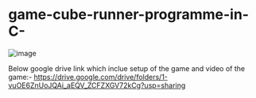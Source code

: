 # game-cube-runner-programme-in-C-
![image](https://github.com/vikram200121063/game-cube-runner-programme-in-C-/assets/92369802/7e96fd28-2cc4-4a1a-9490-3f114b048c4e)

Below google drive link which inclue setup of the game and video of the game:-
https://drive.google.com/drive/folders/1-vuOE6ZnUoJQAi_aEQV_ZCFZXGV72kCg?usp=sharing

